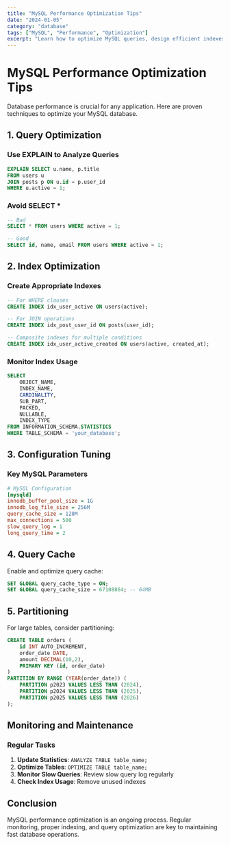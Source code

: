 ```yaml
---
title: "MySQL Performance Optimization Tips"
date: "2024-01-05"
category: "database"
tags: ["MySQL", "Performance", "Optimization"]
excerpt: "Learn how to optimize MySQL queries, design efficient indexes, and improve database performance for high-traffic applications."
---
```


# MySQL Performance Optimization Tips

Database performance is crucial for any application. Here are proven techniques to optimize your MySQL database.

## 1. Query Optimization

### Use EXPLAIN to Analyze Queries

```sql
EXPLAIN SELECT u.name, p.title 
FROM users u 
JOIN posts p ON u.id = p.user_id 
WHERE u.active = 1;
```

### Avoid SELECT *

```sql
-- Bad
SELECT * FROM users WHERE active = 1;

-- Good
SELECT id, name, email FROM users WHERE active = 1;
```

## 2. Index Optimization

### Create Appropriate Indexes

```sql
-- For WHERE clauses
CREATE INDEX idx_user_active ON users(active);

-- For JOIN operations
CREATE INDEX idx_post_user_id ON posts(user_id);

-- Composite indexes for multiple conditions
CREATE INDEX idx_user_active_created ON users(active, created_at);
```

### Monitor Index Usage

```sql
SELECT 
    OBJECT_NAME,
    INDEX_NAME,
    CARDINALITY,
    SUB_PART,
    PACKED,
    NULLABLE,
    INDEX_TYPE
FROM INFORMATION_SCHEMA.STATISTICS 
WHERE TABLE_SCHEMA = 'your_database';
```

## 3. Configuration Tuning

### Key MySQL Parameters

```ini
# MySQL Configuration
[mysqld]
innodb_buffer_pool_size = 1G
innodb_log_file_size = 256M
query_cache_size = 128M
max_connections = 500
slow_query_log = 1
long_query_time = 2
```

## 4. Query Cache

Enable and optimize query cache:

```sql
SET GLOBAL query_cache_type = ON;
SET GLOBAL query_cache_size = 67108864; -- 64MB
```

## 5. Partitioning

For large tables, consider partitioning:

```sql
CREATE TABLE orders (
    id INT AUTO_INCREMENT,
    order_date DATE,
    amount DECIMAL(10,2),
    PRIMARY KEY (id, order_date)
)
PARTITION BY RANGE (YEAR(order_date)) (
    PARTITION p2023 VALUES LESS THAN (2024),
    PARTITION p2024 VALUES LESS THAN (2025),
    PARTITION p2025 VALUES LESS THAN (2026)
);
```

## Monitoring and Maintenance

### Regular Tasks

1. **Update Statistics**: `ANALYZE TABLE table_name;`
2. **Optimize Tables**: `OPTIMIZE TABLE table_name;` 
3. **Monitor Slow Queries**: Review slow query log regularly
4. **Check Index Usage**: Remove unused indexes

## Conclusion

MySQL performance optimization is an ongoing process. Regular monitoring, proper indexing, and query optimization are key to maintaining fast database operations.